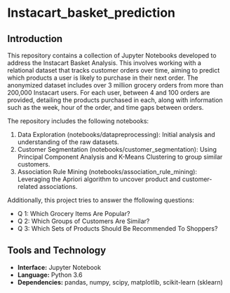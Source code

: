 # Instacart_basket_prediction


## Introduction

This repository contains a collection of Jupyter Notebooks developed to address the Instacart Basket Analysis. This involves working with a relational dataset that tracks customer orders over time, aiming to predict which products a user is likely to purchase in their next order. The anonymized dataset includes over 3 million grocery orders from more than 200,000 Instacart users. For each user, between 4 and 100 orders are provided, detailing the products purchased in each, along with information such as the week, hour of the order, and time gaps between orders.

The repository includes the following notebooks:

1. Data Exploration (notebooks/datapreprocessing): Initial analysis and understanding of the raw datasets.
2. Customer Segmentation (notebooks/customer_segmentation): Using Principal Component Analysis and K-Means Clustering to group similar customers.
3. Association Rule Mining (notebooks/association_rule_mining): Leveraging the Apriori algorithm to uncover product and customer-related associations.

Additionally, this project tries to answer the ffollowing questions:

- Q 1: Which Grocery Items Are Popular?
- Q 2: Which Groups of Customers Are Similar?
- Q 3: Which Sets of Products Should Be Recommended To Shoppers?

## Tools and Technology

- **Interface:** Jupyter Notebook
- **Language:** Python 3.6
- **Dependencies:** pandas, numpy, scipy, matplotlib, scikit-learn (sklearn)
